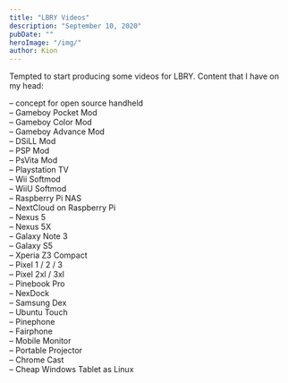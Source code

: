 ```yaml
---
title: "LBRY Videos"
description: "September 10, 2020"
pubDate: ""
heroImage: "/img/"
author: Kion
---
```


Tempted to start producing some videos for LBRY. Content that I have on my head:

– concept for open source handheld  
– Gameboy Pocket Mod  
– Gameboy Color Mod  
– Gameboy Advance Mod  
– DSiLL Mod  
– PSP Mod  
– PsVita Mod  
– Playstation TV  
– Wii Softmod  
– WiiU Softmod  
– Raspberry Pi NAS  
– NextCloud on Raspberry Pi  
– Nexus 5  
– Nexus 5X  
– Galaxy Note 3  
– Galaxy S5  
– Xperia Z3 Compact  
– Pixel 1 / 2 / 3  
– Pixel 2xl / 3xl  
– Pinebook Pro  
– NexDock  
– Samsung Dex  
– Ubuntu Touch  
– Pinephone  
– Fairphone  
– Mobile Monitor  
– Portable Projector  
– Chrome Cast  
– Cheap Windows Tablet as Linux